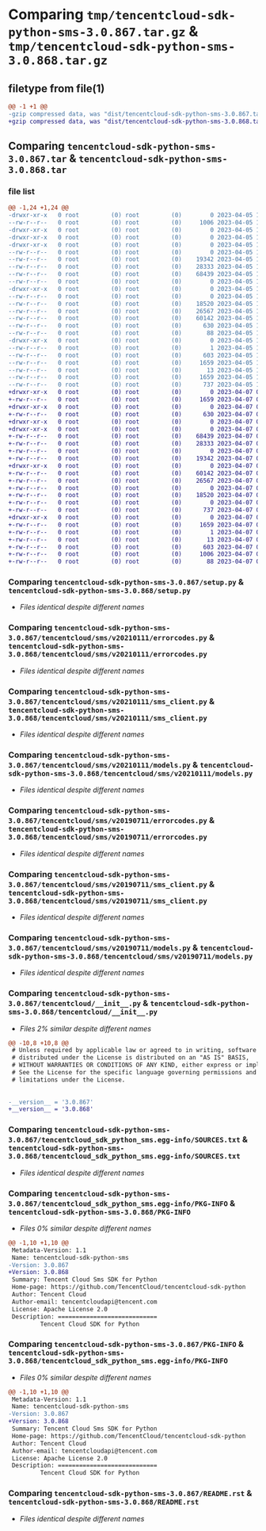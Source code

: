 # Comparing `tmp/tencentcloud-sdk-python-sms-3.0.867.tar.gz` & `tmp/tencentcloud-sdk-python-sms-3.0.868.tar.gz`

## filetype from file(1)

```diff
@@ -1 +1 @@
-gzip compressed data, was "dist/tencentcloud-sdk-python-sms-3.0.867.tar", last modified: Wed Apr  5 16:47:51 2023, max compression
+gzip compressed data, was "dist/tencentcloud-sdk-python-sms-3.0.868.tar", last modified: Fri Apr  7 00:48:51 2023, max compression
```

## Comparing `tencentcloud-sdk-python-sms-3.0.867.tar` & `tencentcloud-sdk-python-sms-3.0.868.tar`

### file list

```diff
@@ -1,24 +1,24 @@
-drwxr-xr-x   0 root         (0) root         (0)        0 2023-04-05 16:47:51.000000 tencentcloud-sdk-python-sms-3.0.867/
--rw-r--r--   0 root         (0) root         (0)     1006 2023-04-05 16:47:51.000000 tencentcloud-sdk-python-sms-3.0.867/setup.py
-drwxr-xr-x   0 root         (0) root         (0)        0 2023-04-05 16:47:51.000000 tencentcloud-sdk-python-sms-3.0.867/tencentcloud/
-drwxr-xr-x   0 root         (0) root         (0)        0 2023-04-05 16:47:51.000000 tencentcloud-sdk-python-sms-3.0.867/tencentcloud/sms/
-drwxr-xr-x   0 root         (0) root         (0)        0 2023-04-05 16:47:51.000000 tencentcloud-sdk-python-sms-3.0.867/tencentcloud/sms/v20210111/
--rw-r--r--   0 root         (0) root         (0)        0 2023-04-05 16:47:51.000000 tencentcloud-sdk-python-sms-3.0.867/tencentcloud/sms/v20210111/__init__.py
--rw-r--r--   0 root         (0) root         (0)    19342 2023-04-05 16:47:51.000000 tencentcloud-sdk-python-sms-3.0.867/tencentcloud/sms/v20210111/errorcodes.py
--rw-r--r--   0 root         (0) root         (0)    28333 2023-04-05 16:47:51.000000 tencentcloud-sdk-python-sms-3.0.867/tencentcloud/sms/v20210111/sms_client.py
--rw-r--r--   0 root         (0) root         (0)    68439 2023-04-05 16:47:51.000000 tencentcloud-sdk-python-sms-3.0.867/tencentcloud/sms/v20210111/models.py
--rw-r--r--   0 root         (0) root         (0)        0 2023-04-05 16:47:51.000000 tencentcloud-sdk-python-sms-3.0.867/tencentcloud/sms/__init__.py
-drwxr-xr-x   0 root         (0) root         (0)        0 2023-04-05 16:47:51.000000 tencentcloud-sdk-python-sms-3.0.867/tencentcloud/sms/v20190711/
--rw-r--r--   0 root         (0) root         (0)        0 2023-04-05 16:47:51.000000 tencentcloud-sdk-python-sms-3.0.867/tencentcloud/sms/v20190711/__init__.py
--rw-r--r--   0 root         (0) root         (0)    18520 2023-04-05 16:47:51.000000 tencentcloud-sdk-python-sms-3.0.867/tencentcloud/sms/v20190711/errorcodes.py
--rw-r--r--   0 root         (0) root         (0)    26567 2023-04-05 16:47:51.000000 tencentcloud-sdk-python-sms-3.0.867/tencentcloud/sms/v20190711/sms_client.py
--rw-r--r--   0 root         (0) root         (0)    60142 2023-04-05 16:47:51.000000 tencentcloud-sdk-python-sms-3.0.867/tencentcloud/sms/v20190711/models.py
--rw-r--r--   0 root         (0) root         (0)      630 2023-04-05 16:47:51.000000 tencentcloud-sdk-python-sms-3.0.867/tencentcloud/__init__.py
--rw-r--r--   0 root         (0) root         (0)       88 2023-04-05 16:47:51.000000 tencentcloud-sdk-python-sms-3.0.867/setup.cfg
-drwxr-xr-x   0 root         (0) root         (0)        0 2023-04-05 16:47:51.000000 tencentcloud-sdk-python-sms-3.0.867/tencentcloud_sdk_python_sms.egg-info/
--rw-r--r--   0 root         (0) root         (0)        1 2023-04-05 16:47:51.000000 tencentcloud-sdk-python-sms-3.0.867/tencentcloud_sdk_python_sms.egg-info/dependency_links.txt
--rw-r--r--   0 root         (0) root         (0)      603 2023-04-05 16:47:51.000000 tencentcloud-sdk-python-sms-3.0.867/tencentcloud_sdk_python_sms.egg-info/SOURCES.txt
--rw-r--r--   0 root         (0) root         (0)     1659 2023-04-05 16:47:51.000000 tencentcloud-sdk-python-sms-3.0.867/tencentcloud_sdk_python_sms.egg-info/PKG-INFO
--rw-r--r--   0 root         (0) root         (0)       13 2023-04-05 16:47:51.000000 tencentcloud-sdk-python-sms-3.0.867/tencentcloud_sdk_python_sms.egg-info/top_level.txt
--rw-r--r--   0 root         (0) root         (0)     1659 2023-04-05 16:47:51.000000 tencentcloud-sdk-python-sms-3.0.867/PKG-INFO
--rw-r--r--   0 root         (0) root         (0)      737 2023-04-05 16:47:51.000000 tencentcloud-sdk-python-sms-3.0.867/README.rst
+drwxr-xr-x   0 root         (0) root         (0)        0 2023-04-07 00:48:51.000000 tencentcloud-sdk-python-sms-3.0.868/
+-rw-r--r--   0 root         (0) root         (0)     1659 2023-04-07 00:48:51.000000 tencentcloud-sdk-python-sms-3.0.868/PKG-INFO
+drwxr-xr-x   0 root         (0) root         (0)        0 2023-04-07 00:48:51.000000 tencentcloud-sdk-python-sms-3.0.868/tencentcloud/
+-rw-r--r--   0 root         (0) root         (0)      630 2023-04-07 00:48:51.000000 tencentcloud-sdk-python-sms-3.0.868/tencentcloud/__init__.py
+drwxr-xr-x   0 root         (0) root         (0)        0 2023-04-07 00:48:51.000000 tencentcloud-sdk-python-sms-3.0.868/tencentcloud/sms/
+drwxr-xr-x   0 root         (0) root         (0)        0 2023-04-07 00:48:51.000000 tencentcloud-sdk-python-sms-3.0.868/tencentcloud/sms/v20210111/
+-rw-r--r--   0 root         (0) root         (0)    68439 2023-04-07 00:48:51.000000 tencentcloud-sdk-python-sms-3.0.868/tencentcloud/sms/v20210111/models.py
+-rw-r--r--   0 root         (0) root         (0)    28333 2023-04-07 00:48:51.000000 tencentcloud-sdk-python-sms-3.0.868/tencentcloud/sms/v20210111/sms_client.py
+-rw-r--r--   0 root         (0) root         (0)        0 2023-04-07 00:48:51.000000 tencentcloud-sdk-python-sms-3.0.868/tencentcloud/sms/v20210111/__init__.py
+-rw-r--r--   0 root         (0) root         (0)    19342 2023-04-07 00:48:51.000000 tencentcloud-sdk-python-sms-3.0.868/tencentcloud/sms/v20210111/errorcodes.py
+drwxr-xr-x   0 root         (0) root         (0)        0 2023-04-07 00:48:51.000000 tencentcloud-sdk-python-sms-3.0.868/tencentcloud/sms/v20190711/
+-rw-r--r--   0 root         (0) root         (0)    60142 2023-04-07 00:48:51.000000 tencentcloud-sdk-python-sms-3.0.868/tencentcloud/sms/v20190711/models.py
+-rw-r--r--   0 root         (0) root         (0)    26567 2023-04-07 00:48:51.000000 tencentcloud-sdk-python-sms-3.0.868/tencentcloud/sms/v20190711/sms_client.py
+-rw-r--r--   0 root         (0) root         (0)        0 2023-04-07 00:48:51.000000 tencentcloud-sdk-python-sms-3.0.868/tencentcloud/sms/v20190711/__init__.py
+-rw-r--r--   0 root         (0) root         (0)    18520 2023-04-07 00:48:51.000000 tencentcloud-sdk-python-sms-3.0.868/tencentcloud/sms/v20190711/errorcodes.py
+-rw-r--r--   0 root         (0) root         (0)        0 2023-04-07 00:48:51.000000 tencentcloud-sdk-python-sms-3.0.868/tencentcloud/sms/__init__.py
+-rw-r--r--   0 root         (0) root         (0)      737 2023-04-07 00:48:51.000000 tencentcloud-sdk-python-sms-3.0.868/README.rst
+drwxr-xr-x   0 root         (0) root         (0)        0 2023-04-07 00:48:51.000000 tencentcloud-sdk-python-sms-3.0.868/tencentcloud_sdk_python_sms.egg-info/
+-rw-r--r--   0 root         (0) root         (0)     1659 2023-04-07 00:48:51.000000 tencentcloud-sdk-python-sms-3.0.868/tencentcloud_sdk_python_sms.egg-info/PKG-INFO
+-rw-r--r--   0 root         (0) root         (0)        1 2023-04-07 00:48:51.000000 tencentcloud-sdk-python-sms-3.0.868/tencentcloud_sdk_python_sms.egg-info/dependency_links.txt
+-rw-r--r--   0 root         (0) root         (0)       13 2023-04-07 00:48:51.000000 tencentcloud-sdk-python-sms-3.0.868/tencentcloud_sdk_python_sms.egg-info/top_level.txt
+-rw-r--r--   0 root         (0) root         (0)      603 2023-04-07 00:48:51.000000 tencentcloud-sdk-python-sms-3.0.868/tencentcloud_sdk_python_sms.egg-info/SOURCES.txt
+-rw-r--r--   0 root         (0) root         (0)     1006 2023-04-07 00:48:51.000000 tencentcloud-sdk-python-sms-3.0.868/setup.py
+-rw-r--r--   0 root         (0) root         (0)       88 2023-04-07 00:48:51.000000 tencentcloud-sdk-python-sms-3.0.868/setup.cfg
```

### Comparing `tencentcloud-sdk-python-sms-3.0.867/setup.py` & `tencentcloud-sdk-python-sms-3.0.868/setup.py`

 * *Files identical despite different names*

### Comparing `tencentcloud-sdk-python-sms-3.0.867/tencentcloud/sms/v20210111/errorcodes.py` & `tencentcloud-sdk-python-sms-3.0.868/tencentcloud/sms/v20210111/errorcodes.py`

 * *Files identical despite different names*

### Comparing `tencentcloud-sdk-python-sms-3.0.867/tencentcloud/sms/v20210111/sms_client.py` & `tencentcloud-sdk-python-sms-3.0.868/tencentcloud/sms/v20210111/sms_client.py`

 * *Files identical despite different names*

### Comparing `tencentcloud-sdk-python-sms-3.0.867/tencentcloud/sms/v20210111/models.py` & `tencentcloud-sdk-python-sms-3.0.868/tencentcloud/sms/v20210111/models.py`

 * *Files identical despite different names*

### Comparing `tencentcloud-sdk-python-sms-3.0.867/tencentcloud/sms/v20190711/errorcodes.py` & `tencentcloud-sdk-python-sms-3.0.868/tencentcloud/sms/v20190711/errorcodes.py`

 * *Files identical despite different names*

### Comparing `tencentcloud-sdk-python-sms-3.0.867/tencentcloud/sms/v20190711/sms_client.py` & `tencentcloud-sdk-python-sms-3.0.868/tencentcloud/sms/v20190711/sms_client.py`

 * *Files identical despite different names*

### Comparing `tencentcloud-sdk-python-sms-3.0.867/tencentcloud/sms/v20190711/models.py` & `tencentcloud-sdk-python-sms-3.0.868/tencentcloud/sms/v20190711/models.py`

 * *Files identical despite different names*

### Comparing `tencentcloud-sdk-python-sms-3.0.867/tencentcloud/__init__.py` & `tencentcloud-sdk-python-sms-3.0.868/tencentcloud/__init__.py`

 * *Files 2% similar despite different names*

```diff
@@ -10,8 +10,8 @@
 # Unless required by applicable law or agreed to in writing, software
 # distributed under the License is distributed on an "AS IS" BASIS,
 # WITHOUT WARRANTIES OR CONDITIONS OF ANY KIND, either express or implied.
 # See the License for the specific language governing permissions and
 # limitations under the License.
 
 
-__version__ = '3.0.867'
+__version__ = '3.0.868'
```

### Comparing `tencentcloud-sdk-python-sms-3.0.867/tencentcloud_sdk_python_sms.egg-info/SOURCES.txt` & `tencentcloud-sdk-python-sms-3.0.868/tencentcloud_sdk_python_sms.egg-info/SOURCES.txt`

 * *Files identical despite different names*

### Comparing `tencentcloud-sdk-python-sms-3.0.867/tencentcloud_sdk_python_sms.egg-info/PKG-INFO` & `tencentcloud-sdk-python-sms-3.0.868/PKG-INFO`

 * *Files 0% similar despite different names*

```diff
@@ -1,10 +1,10 @@
 Metadata-Version: 1.1
 Name: tencentcloud-sdk-python-sms
-Version: 3.0.867
+Version: 3.0.868
 Summary: Tencent Cloud Sms SDK for Python
 Home-page: https://github.com/TencentCloud/tencentcloud-sdk-python
 Author: Tencent Cloud
 Author-email: tencentcloudapi@tencent.com
 License: Apache License 2.0
 Description: ============================
         Tencent Cloud SDK for Python
```

### Comparing `tencentcloud-sdk-python-sms-3.0.867/PKG-INFO` & `tencentcloud-sdk-python-sms-3.0.868/tencentcloud_sdk_python_sms.egg-info/PKG-INFO`

 * *Files 0% similar despite different names*

```diff
@@ -1,10 +1,10 @@
 Metadata-Version: 1.1
 Name: tencentcloud-sdk-python-sms
-Version: 3.0.867
+Version: 3.0.868
 Summary: Tencent Cloud Sms SDK for Python
 Home-page: https://github.com/TencentCloud/tencentcloud-sdk-python
 Author: Tencent Cloud
 Author-email: tencentcloudapi@tencent.com
 License: Apache License 2.0
 Description: ============================
         Tencent Cloud SDK for Python
```

### Comparing `tencentcloud-sdk-python-sms-3.0.867/README.rst` & `tencentcloud-sdk-python-sms-3.0.868/README.rst`

 * *Files identical despite different names*

